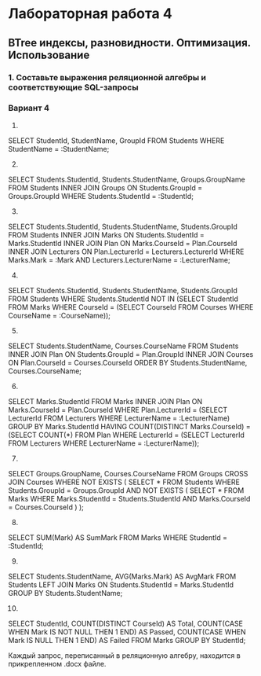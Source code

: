 # Лабораторная работа 4
## BTree индексы, разновидности. Оптимизация. Использование
### 1.	Составьте выражения реляционной алгебры и соответствующие SQL-запросы
### Вариант 4

1.
SELECT StudentId, StudentName, GroupId
FROM Students
WHERE StudentName = :StudentName;

2.
SELECT Students.StudentId, Students.StudentName, Groups.GroupName
FROM Students
INNER JOIN Groups ON Students.GroupId = Groups.GroupId
WHERE Students.StudentId = :StudentId;

3.
SELECT Students.StudentId, Students.StudentName, Students.GroupId
FROM Students
INNER JOIN Marks ON Students.StudentId = Marks.StudentId
INNER JOIN Plan ON Marks.CourseId = Plan.CourseId
INNER JOIN Lecturers ON Plan.LecturerId = Lecturers.LecturerId
WHERE Marks.Mark = :Mark
AND Lecturers.LecturerName = :LecturerName;

4.
SELECT Students.StudentId, Students.StudentName, Students.GroupId
FROM Students
WHERE Students.StudentId NOT IN (SELECT StudentId FROM Marks WHERE CourseId = (SELECT CourseId FROM Courses WHERE CourseName = :CourseName));

5.
SELECT Students.StudentName, Courses.CourseName
FROM Students
INNER JOIN Plan ON Students.GroupId = Plan.GroupId
INNER JOIN Courses ON Plan.CourseId = Courses.CourseId
ORDER BY Students.StudentName, Courses.CourseName;

6.
SELECT Marks.StudentId
FROM Marks
INNER JOIN Plan ON Marks.CourseId = Plan.CourseId
WHERE Plan.LecturerId = (SELECT LecturerId FROM Lecturers WHERE LecturerName = :LecturerName)
GROUP BY Marks.StudentId
HAVING COUNT(DISTINCT Marks.CourseId) = (SELECT COUNT(*) FROM Plan WHERE LecturerId = (SELECT LecturerId FROM Lecturers WHERE LecturerName = :LecturerName));

7.
SELECT Groups.GroupName, Courses.CourseName
FROM Groups
CROSS JOIN Courses
WHERE NOT EXISTS (
    SELECT *
    FROM Students
    WHERE Students.GroupId = Groups.GroupId
    AND NOT EXISTS (
        SELECT *
        FROM Marks
        WHERE Marks.StudentId = Students.StudentId
        AND Marks.CourseId = Courses.CourseId
    )
);

8.
SELECT SUM(Mark) AS SumMark
FROM Marks
WHERE StudentId = :StudentId;

9.
SELECT Students.StudentName, AVG(Marks.Mark) AS AvgMark
FROM Students
LEFT JOIN Marks ON Students.StudentId = Marks.StudentId
GROUP BY Students.StudentName;

10.
SELECT StudentId, 
       COUNT(DISTINCT CourseId) AS Total,
       COUNT(CASE WHEN Mark IS NOT NULL THEN 1 END) AS Passed,
       COUNT(CASE WHEN Mark IS NULL THEN 1 END) AS Failed
FROM Marks
GROUP BY StudentId;



Каждый запрос, переписанный в реляционную алгебру, находится в прикрепленном .docx файле.



